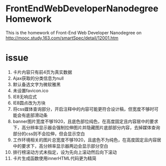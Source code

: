 # FrontEndWebDeveloperNanodegreeHomework
This is the homework of Front-End Web Developer Nanodegree on http://mooc.study.163.com/smartSpec/detail/12001.htm
# issue
 1. 卡片内容只有前4页为真实数据
 2. Ajax获取的分类信息为null
 3. 默认备选文字为微软雅黑
 4. 未设置favicon.ico
 5. IE8无响应式
 6. IE8圆点改为方块
 7. 将css媒体查询部分，开启注释中的内容可能更符合设计稿，但宽度不够时可能会有底部滑动条
 8. banner图片宽度不够1920，且底色部位纯色，在高度固定且内容居中的要求下，高分辨率显示器会强制拉伸图片并隐藏图片底部部分内容，去掉媒体查询部分的css则不会拉伸，但会显示空白
 9. 工作环境相关的图片总宽度不够1920，且底色不为纯色，在高度固定且内容居中的要求下，高分辨率显示器两边会显示部分空白
 10. 排行榜滚动方式未指定，设为先向上滚动然后向下滚动
 11. 卡片生成函数使用innerHTML代码更为精简
